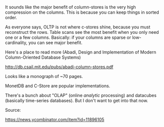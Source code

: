 It sounds like the major benefit of column-stores is the very high
compression on the columns. This is because you can keep things in
sorted order.

As everyone says, OLTP is not where c-stores shine, because you must
reconstruct the rows. Table scans see the most benefit when you only
need one or a few columns. Basically: if your columns are sparse or
low-cardinality, you can see major benefit.

Here's a place to read more (Abadi, Design and Implementation of
Modern Column-Oriented Database Systems)

http://db.csail.mit.edu/pubs/abadi-column-stores.pdf

Looks like a monograph of ~70 pages.

MonetDB and C-Store are popular implementations.

There's a bunch about "OLAP" (online *analytic* processing) and
datacubes (basically time-series databases). But I don't want to get
into that now.

Source:

https://news.ycombinator.com/item?id=11896105
